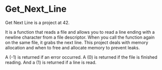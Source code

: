 # Get_Next_Line
Get Next Line is a project at 42. 

It is a function that reads a file and allows you to read a line ending with a newline character from a file descriptor. When you call the function again on the same file, it grabs the next line. This project deals with memory allocation and when to free and allocate memory to prevent leaks. 

A (-1) is returned if an error occurred. A (0) is returned if the file is finished reading. And a (1) is 
returned if a line is read.
